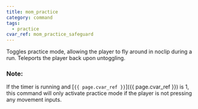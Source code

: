 ```yaml
---
title: mom_practice
category: command
tags:
  - practice
cvar_ref: mom_practice_safeguard
---
```


Toggles practice mode, allowing the player to fly around in noclip during a run. Teleports the player back upon untoggling.

### Note:

If the timer is running and [`{{ page.cvar_ref }}`]({{ page.cvar_ref }}) is 1, this command will only activate practice mode if the player is not pressing any movement inputs.